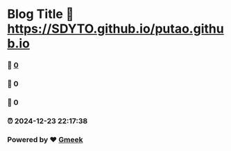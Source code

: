 # Blog Title :link: https://SDYTO.github.io/putao.github.io 
### :page_facing_up: [0](https://SDYTO.github.io/putao.github.io/tag.html) 
### :speech_balloon: 0 
### :hibiscus: 0 
### :alarm_clock: 2024-12-23 22:17:38 
### Powered by :heart: [Gmeek](https://github.com/Meekdai/Gmeek)

